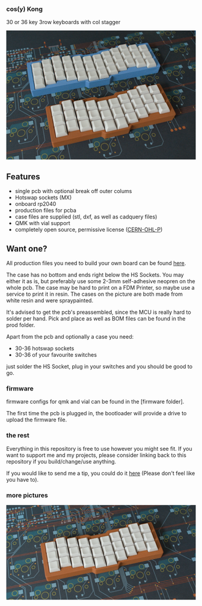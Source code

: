 ### cos(y) Kong

30 or 36 key 3row keyboards with col stagger

![top](img/both_top.png)

## Features

- single pcb with optional break off outer colums 
- Hotswap sockets (MX)
- onboard rp2040
- production files for pcba
- case files are supplied (stl, dxf, as well as cadquery files)
- QMK with vial support
- completely open source, permissive license ([CERN-OHL-P](https://cern-ohl.web.cern.ch/home))

## Want one?

All production files you need to build your own board can be found [here](./prod/).

The case has no bottom and ends right below the HS Sockets. You may either it as is, but preferably use some 2-3mm self-adhesive neopren on the whole pcb. The case may be hard to print on a FDM Printer, so maybe use a service to print it in resin. The cases on the picture are both made from white resin and were spraypainted.

It's advised to get the pcb's preassembled, since the MCU is really hard to solder per hand. Pick and place as well as BOM files can be found in the prod folder.

Apart from the pcb and optionally a case you need:
- 30-36 hotswap sockets
- 30-36 of your favourite switches

just solder the HS Socket, plug in your switches and you should be good to go.

### firmware
firmware configs for qmk and vial can be found in the [firmware folder].

The first time the pcb is plugged in, the bootloader will provide a drive to upload the firmware file. 

### the rest

Everything in this repository is free to use however you might see fit. If you want to support me and my projects, please consider linking back to this repository if you build/change/use anything.

If you would like to send me a tip, you could do it [here](https://ko-fi.com/weteor) (Please don't feel like you have to).

### more pictures

![top](img/cosy_top.png)

